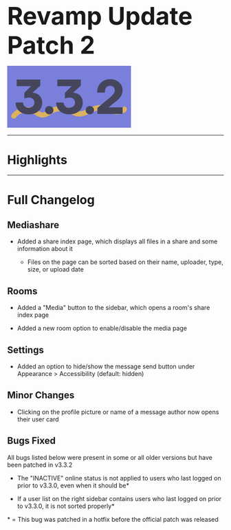 <h1 style="font-size:4em;margin-bottom:0.25em;">
    Revamp Update Patch 2
</h1>

<img src="/public/v3.3.2.svg" height="10%" alt="v3.3.1">

<!-- <hr>

Released on Sunday, February 4th, 2024 -->

<hr>

<style>
    h1 {
        font-size: 2em;
    }
</style>

# Highlights

<hr>

# Full Changelog

## Mediashare

- Added a share index page, which displays all files in a share and some information about it

  - Files on the page can be sorted based on their name, uploader, type, size, or upload date

## Rooms

- Added a "Media" button to the sidebar, which opens a room's share index page

- Added a new room option to enable/disable the media page

## Settings

- Added an option to hide/show the message send button under Appearance > Accessibility (default: hidden)

## Minor Changes

- Clicking on the profile picture or name of a message author now opens their user card

## Bugs Fixed

All bugs listed below were present in some or all older versions but have been patched in v3.3.2

- The "INACTIVE" online status is not applied to users who last logged on prior to v3.3.0, even when it should be*

- If a user list on the right sidebar contains users who last logged on prior to v3.3.0, it is not sorted properly*

\* = This bug was patched in a hotfix before the official patch was released
